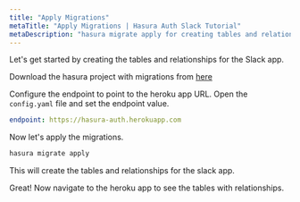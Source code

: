 ```yaml
---
title: "Apply Migrations"
metaTitle: "Apply Migrations | Hasura Auth Slack Tutorial"
metaDescription: "hasura migrate apply for creating tables and relationships"
---
```


Let's get started by creating the tables and relationships for the Slack app.

Download the hasura project with migrations from [here](https://hasura.io/learn/graphql/hasura-auth-slack/slack-backend.zip)

Configure the endpoint to point to the heroku app URL. Open the `config.yaml` file and set the endpoint value.

```yaml
endpoint: https://hasura-auth.herokuapp.com
```

Now let's apply the migrations.

```bash
hasura migrate apply
```

This will create the tables and relationships for the slack app.

Great! Now navigate to the heroku app to see the tables with relationships.
